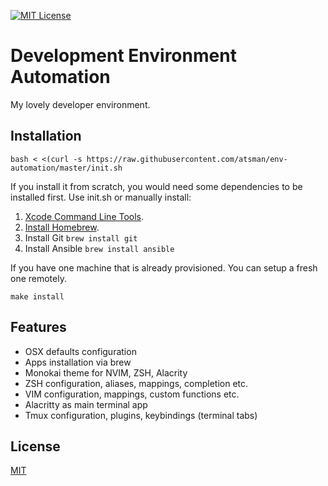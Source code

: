 [![MIT License][license-image]][license-url]

# Development Environment Automation

My lovely developer environment.

## Installation

```
bash < <(curl -s https://raw.githubusercontent.com/atsman/env-automation/master/init.sh
```

If you install it from scratch, you would need some dependencies to be installed first. Use init.sh or manually install:

1. [Xcode Command Line Tools](http://railsapps.github.io/xcode-command-line-tools.html).
2. [Install Homebrew](http://brew.sh/).
3. Install Git `brew install git`
4. Install Ansible `brew install ansible`

If you have one machine that is already provisioned. You can setup a fresh one remotely.

```
make install
```

## Features

* OSX defaults configuration
* Apps installation via brew
* Monokai theme for NVIM, ZSH, Alacrity
* ZSH configuration, aliases, mappings, completion etc.
* VIM configuration, mappings, custom functions etc.
* Alacritty as main terminal app
* Tmux configuration, plugins, keybindings (terminal tabs)

## License

[MIT](LICENSE)

[license-url]: LICENSE

[license-image]: https://img.shields.io/github/license/mashape/apistatus.svg

[capture]: capture.png
